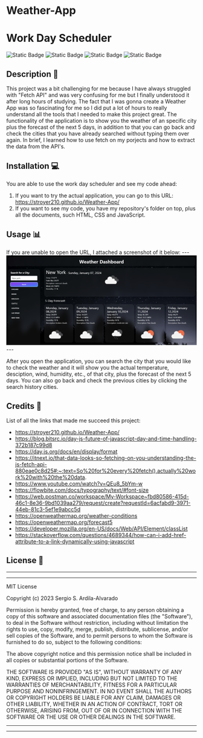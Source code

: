 # Weather-App

# Work Day Scheduler
![Static Badge](https://img.shields.io/badge/HTML-%23E86B20?style=for-the-badge&logo=html5&labelColor=black) ![Static Badge](https://img.shields.io/badge/CSS-%2388C8EB?style=for-the-badge&logo=css3&logoColor=%235BB4EB&labelColor=black) ![Static Badge](https://img.shields.io/badge/JavaScript-F7DF1E?style=for-the-badge&logo=javascript&labelColor=black) ![Static Badge](https://img.shields.io/badge/tailwind%20css%20-%20%2306B6D4?style=for-the-badge&logo=tailwindcss&labelColor=black)

## Description  :bookmark_tabs:

This project was a bit challenging for me because I have always struggled with "Fetch API" and was very confusing for me but I finally understood it after long hours of studying. The fact that I was gonna create a Weather App was so fascinating for me so I did put a lot of hours to really understand all the tools that I needed to make this project great.  The functionality of the application is to show you the weather of an specific city plus the forecast of the next 5 days, in addition to that you can go back and check the cities that you have already searched without typing them over again. In brief, I learned how to use fetch on my porjects and how to extract the data from the API's.

## Installation :computer:

You are able to use the work day scheduler and see my code ahead:

 1. If you want to try the actual application, you can go to this URL: https://stroyer210.github.io/Weather-App/
 2. If you want to see my code, you have my repository's folder on top, plus all the documents, such HTML, CSS and JavaScript.

## Usage :bar_chart:
If you are unable to open the URL, I attached a screenshot of it below:
    ---
    ![This is how the application looks like with some cities already searched.](public/images/weather1.png)
    ---
    
After you open the application, you can search the city that you would like to check the weather and it will show you the actual temperature, desciption, wind, humidity, etc., of that city, plus the forecast of the next 5 days. You can also go back and check the previous cities by clicking the search history cities. 

## Credits :email:

List of all the links that made me succeed this project:
- https://stroyer210.github.io/Weather-App/ 
- https://blog.bitsrc.io/day-js-future-of-javascript-day-and-time-handling-372b187c99d8
- https://day.js.org/docs/en/display/format
- https://itnext.io/that-data-looks-so-fetching-on-you-understanding-the-js-fetch-api-880eae0c8d25#:~:text=So%20for%20every%20fetch(),actually%20work%20with%20the%20data.
- https://www.youtube.com/watch?v=QEu8_5bYm-w
- https://flowbite.com/docs/typography/text/#font-size
- https://web.postman.co/workspace/My-Workspace~fbd80586-415d-46c1-8e36-9bd1039aa279/request/create?requestId=6acfabd9-3971-44eb-81c3-5ef1e9abcc5d
- https://openweathermap.org/weather-conditions
- https://openweathermap.org/forecast5
- https://developer.mozilla.org/en-US/docs/Web/API/Element/classList
- https://stackoverflow.com/questions/4689344/how-can-i-add-href-attribute-to-a-link-dynamically-using-javascript

## License :memo:
---
---
MIT License

Copyright (c) 2023 Sergio S. Ardila-Alvarado

Permission is hereby granted, free of charge, to any person obtaining a copy
of this software and associated documentation files (the "Software"), to deal
in the Software without restriction, including without limitation the rights
to use, copy, modify, merge, publish, distribute, sublicense, and/or sell
copies of the Software, and to permit persons to whom the Software is
furnished to do so, subject to the following conditions:

The above copyright notice and this permission notice shall be included in all
copies or substantial portions of the Software.

THE SOFTWARE IS PROVIDED "AS IS", WITHOUT WARRANTY OF ANY KIND, EXPRESS OR
IMPLIED, INCLUDING BUT NOT LIMITED TO THE WARRANTIES OF MERCHANTABILITY,
FITNESS FOR A PARTICULAR PURPOSE AND NONINFRINGEMENT. IN NO EVENT SHALL THE
AUTHORS OR COPYRIGHT HOLDERS BE LIABLE FOR ANY CLAIM, DAMAGES OR OTHER
LIABILITY, WHETHER IN AN ACTION OF CONTRACT, TORT OR OTHERWISE, ARISING FROM,
OUT OF OR IN CONNECTION WITH THE SOFTWARE OR THE USE OR OTHER DEALINGS IN THE
SOFTWARE.

---
---







